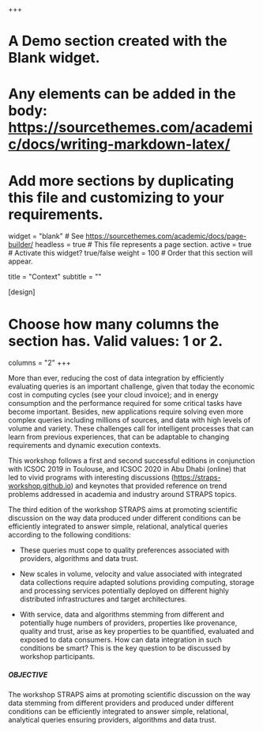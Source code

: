 +++
# A Demo section created with the Blank widget.
# Any elements can be added in the body: https://sourcethemes.com/academic/docs/writing-markdown-latex/
# Add more sections by duplicating this file and customizing to your requirements.

widget = "blank"  # See https://sourcethemes.com/academic/docs/page-builder/
headless = true  # This file represents a page section.
active = true  # Activate this widget? true/false
weight = 100  # Order that this section will appear.

title = "Context"
subtitle = ""

[design]
  # Choose how many columns the section has. Valid values: 1 or 2.
  columns = "2"
+++


More than ever, reducing the cost of data integration by efficiently evaluating queries is an important challenge, given that today the economic cost in computing cycles (see your cloud invoice); and in energy consumption and the performance required for some critical tasks have become important. Besides, new applications require solving even more complex queries including millions of sources, and data with high levels of volume and variety. These challenges call for intelligent processes that can learn from previous experiences, that can be adaptable to changing requirements and dynamic execution contexts.

This workshop follows a first and second successful editions in conjunction with ICSOC 2019 in Toulouse, and ICSOC 2020 in Abu Dhabi (online) that led to vivid programs with interesting discussions (https://straps-workshop.github.io) and keynotes that provided reference on trend problems addressed in academia and industry around STRAPS topics. 

The third edition of the workshop STRAPS aims at promoting scientific discussion on the way data produced under different conditions can be efficiently integrated to answer simple, relational, analytical queries according to the following conditions: 
- These queries must cope to quality preferences associated with providers, algorithms and data trust. 

- New scales in volume, velocity and value associated with integrated data collections require adapted solutions providing computing, storage and processing services potentially deployed on different highly distributed infrastructures and target architectures. 

- With service, data and algorithms stemming from different and potentially huge numbers of providers, properties like provenance, quality and trust, arise as key properties to be quantified, evaluated and exposed to data consumers. How can data integration in such conditions be smart? This is the key question to be discussed by workshop participants.


##### OBJECTIVE

The workshop STRAPS aims at promoting scientific discussion on the way data stemming from different providers and produced under different conditions can be efficiently integrated to answer simple, relational, analytical queries ensuring providers, algorithms and data trust.
